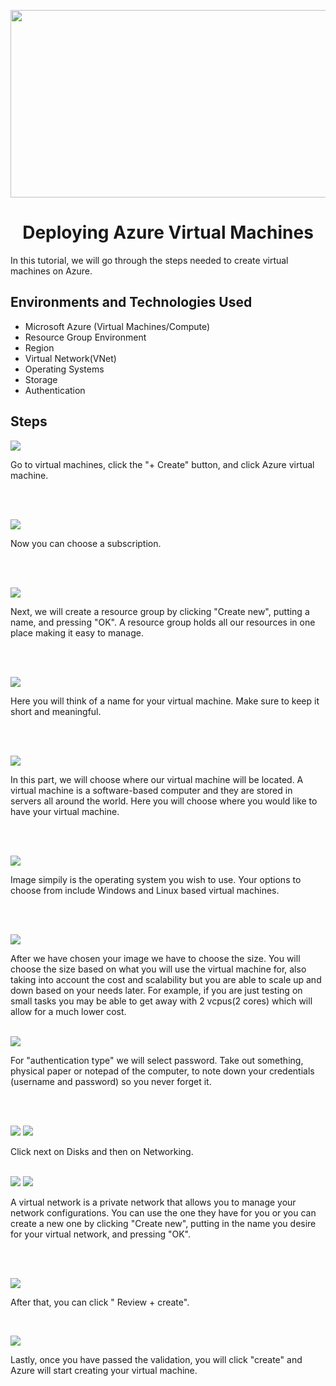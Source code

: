 <p align="center">
<img src="https://scontent-lga3-1.xx.fbcdn.net/v/t1.15752-9/462546323_2601541603570069_6929602243085794007_n.jpg?stp=dst-jpg_s2048x2048&_nc_cat=103&ccb=1-7&_nc_sid=9f807c&_nc_ohc=B7W_dorxipYQ7kNvgF_BWq1&_nc_zt=23&_nc_ht=scontent-lga3-1.xx&_nc_gid=AcqTjbfsoSvIAhbNGuwPZWD&oh=03_Q7cD1QFgv50kgJDFjkoqS1AJ6j6V_j-I2Zz-icBMsw1LNbIbQQ&oe=6742F978" width="550" height="300"/>
</p>

  <h1 align="center">Deploying Azure Virtual Machines</h1>
  In this tutorial, we will go through the steps needed to create virtual machines on Azure. <br />


<h2>Environments and Technologies Used</h2>

- Microsoft Azure (Virtual Machines/Compute)
- Resource Group Environment
- Region
- Virtual Network(VNet)
- Operating Systems
- Storage
- Authentication



<h2>Steps</h2>

<p>
<img src="https://scontent-lga3-2.xx.fbcdn.net/v/t1.15752-9/462535692_1057394996127071_1273292413106901476_n.png?_nc_cat=101&ccb=1-7&_nc_sid=9f807c&_nc_ohc=i4GFQ3JnzeYQ7kNvgEZa4-O&_nc_zt=23&_nc_ht=scontent-lga3-2.xx&_nc_gid=AuKfCNWZjujMrIacc4Nqn56&oh=03_Q7cD1QFbdqjeQzlzw2CKDxMfoOkLAEYftOgeNJFRTGMH_i064g&oe=6743C3F8"/>
</p>
<p>
Go to virtual machines, click the "+ Create" button, and click Azure virtual machine. 
</p>
<br />
<br />
<p>
<img src="https://scontent-lga3-1.xx.fbcdn.net/v/t1.15752-9/462551411_1959053414520918_4385247132022562839_n.png?_nc_cat=110&ccb=1-7&_nc_sid=9f807c&_nc_ohc=c2k6ZK4QO3gQ7kNvgGB9vuW&_nc_zt=23&_nc_ht=scontent-lga3-1.xx&_nc_gid=AUr0V-nsWZigJduxQQ4_VmO&oh=03_Q7cD1QEVgq9K8GEYvmxH3PIWNWDdw8x0EqNGCF1tD51jxG1eoA&oe=6745AB94"/>
</p>
<p>
Now you can choose a subscription.
</p>
<br />
<br />
<p>
<img src="https://scontent-lga3-1.xx.fbcdn.net/v/t1.15752-9/462542831_1295424718537201_8759737473628678491_n.png?_nc_cat=111&ccb=1-7&_nc_sid=9f807c&_nc_ohc=00t9Yfd4i0MQ7kNvgGBcJ9v&_nc_zt=23&_nc_ht=scontent-lga3-1.xx&_nc_gid=AZ3S1PydjAvAFWbSr-oX_Rf&oh=03_Q7cD1QHrjc1cVlP1u4rYA0jtLLFb72Fd5n-_b1-IGyEozvnAIA&oe=67484CA6"/>
</p>
<p>
Next, we will create a resource group by clicking "Create new", putting a name, and pressing "OK". A resource group holds all our resources in one place making it easy to manage. 
</p>
<br />
<br />
<p>
<img src="https://scontent-lga3-2.xx.fbcdn.net/v/t1.15752-9/462559019_1882273395594663_1246778324972284439_n.png?_nc_cat=109&ccb=1-7&_nc_sid=9f807c&_nc_ohc=55tCh2IllLsQ7kNvgERqkze&_nc_zt=23&_nc_ht=scontent-lga3-2.xx&_nc_gid=ADcKHZ4NZKSDgGl4wvNQ23A&oh=03_Q7cD1QF4uMFUdtqwI3ypAJygsXOgTiAYMtJG1fOVoira-7Luyg&oe=67484135"/>
</p>

<p>
Here you will think of a name for your virtual machine. Make sure to keep it short and meaningful. 
</p>
<br />
<br />
<p>
<img src="https://scontent-lga3-1.xx.fbcdn.net/v/t1.15752-9/462554620_931057108886008_5070631755048768871_n.png?_nc_cat=108&ccb=1-7&_nc_sid=9f807c&_nc_ohc=mjo1e4DrUUsQ7kNvgEvN3Be&_nc_zt=23&_nc_ht=scontent-lga3-1.xx&_nc_gid=AzHicXKjquL-qnG3Lc2ttgE&oh=03_Q7cD1QFakdojOx-ftG6AgPWhIUEorQ3fLk4Xl30tFbTH-wcIcg&oe=674834D9"/>
</p>
<p>
In this part, we will choose where our virtual machine will be located. A virtual machine is a software-based computer and they are stored in servers all around the world. Here you will choose where you would like to have your virtual machine.
</p>
<br />
<br />
<p>
<img src="https://scontent-lga3-2.xx.fbcdn.net/v/t1.15752-9/462547921_3523912771248600_2757100729062954209_n.png?_nc_cat=100&ccb=1-7&_nc_sid=9f807c&_nc_ohc=eQbXbDUofnMQ7kNvgFgPBmI&_nc_zt=23&_nc_ht=scontent-lga3-2.xx&_nc_gid=A9yP-NXrluf0TChW0VAlSTC&oh=03_Q7cD1QGqCCMnEDafo1Jd6JVEBJ9JEffB45GtgGkZ1Lkc_bMQhg&oe=67483F1E"/>
</p>
<p>
Image simpily is the operating system you wish to use. Your options to choose from include Windows and Linux based virtual machines.
</p>
<br />
<br />
<p>
<img src="https://scontent-lga3-1.xx.fbcdn.net/v/t1.15752-9/462553997_502399422802145_4953393159092313798_n.png?_nc_cat=111&ccb=1-7&_nc_sid=9f807c&_nc_ohc=9dg9iPl34goQ7kNvgENqyjX&_nc_zt=23&_nc_ht=scontent-lga3-1.xx&_nc_gid=A5evCHFN0zq_LioqLVOLA68&oh=03_Q7cD1QEBjGqT7gModbQJ5rZOimhl3FdsPJaeMJC9ivPJv5in_w&oe=6748436C"/>
</p>
<p>
After we have chosen your image we have to choose the size. You will choose the size based on what you will use the virtual machine for, also taking into account the cost and scalability but you are able to scale up and down based on your needs later. For example, if you are just testing on small tasks you may be able to get away with 2 vcpus(2 cores) which will allow for a much lower cost.
</p>
<br />
<img src="https://scontent-lga3-1.xx.fbcdn.net/v/t1.15752-9/462637782_595077726284457_935809349317951669_n.png?_nc_cat=102&ccb=1-7&_nc_sid=9f807c&_nc_ohc=V5vznWpKjM8Q7kNvgFwbwlm&_nc_zt=23&_nc_ht=scontent-lga3-1.xx&_nc_gid=A34kRGjwkhD60NTFLMcFZOT&oh=03_Q7cD1QGaHaucq6sikBNk8psfYdD0QpoDdUgM46kfwGp5SwLfWQ&oe=67484803"/>
</p>
<p>
For "authentication type" we will select password. Take out something, physical paper or notepad of the computer, to note down your credentials (username and password) so you never forget it.
</p>
<br />
<br />
<p>
<img src="https://scontent-lga3-1.xx.fbcdn.net/v/t1.15752-9/462559416_427075810434687_7843140156711193483_n.png?_nc_cat=103&ccb=1-7&_nc_sid=9f807c&_nc_ohc=2vovHyYT8RoQ7kNvgFMIAVT&_nc_zt=23&_nc_ht=scontent-lga3-1.xx&_nc_gid=AVM3pYdqtggrT_Xyh5tjLOs&oh=03_Q7cD1QF3WvFt0i_2zZvIg-pJ2nFHyWKnvSFe9OnopUnBd7GxZQ&oe=67485719"/>
<img src="https://scontent-lga3-1.xx.fbcdn.net/v/t1.15752-9/462570519_3877120955851873_3871025402251609204_n.png?_nc_cat=111&ccb=1-7&_nc_sid=9f807c&_nc_ohc=HjghWuN17i4Q7kNvgG-eaaz&_nc_zt=23&_nc_ht=scontent-lga3-1.xx&_nc_gid=AJhkTUq_rRCRv1DKn8JEGGO&oh=03_Q7cD1QFOBYsGNzKS8G10nkZ1BSDWTJhcq2sJ7uuq2qeL2vx9OA&oe=67485727"/>
</p>
<p>
Click next on Disks and then on Networking. 
</p>
<br />
<img src="https://scontent-lga3-1.xx.fbcdn.net/v/t1.15752-9/462557270_1070135604302510_4645729013953760676_n.png?_nc_cat=108&ccb=1-7&_nc_sid=9f807c&_nc_ohc=flSDy1rAiPcQ7kNvgH6IZT-&_nc_zt=23&_nc_ht=scontent-lga3-1.xx&_nc_gid=A2cYa5dPr05u8DjacjV0QGy&oh=03_Q7cD1QFyEzd3Ia2u142T40Hhg7bEe5FiTVcTamXmMmHiXsrCVQ&oe=67488138"/>
<img src="https://scontent-lga3-2.xx.fbcdn.net/v/t1.15752-9/462547944_1223457248860526_4079091068965591722_n.png?_nc_cat=105&ccb=1-7&_nc_sid=9f807c&_nc_ohc=LVx9Rozr7e4Q7kNvgE6RqW9&_nc_zt=23&_nc_ht=scontent-lga3-2.xx&_nc_gid=ABTDPtZpIPxeVFhtaiv1edE&oh=03_Q7cD1QFLkkhGib_EbjaLmGzCqwxduV-SA8utcV1gsBUujQW_XA&oe=67486F03"/>
</p>
<p>
A virtual network is a private network that allows you to manage your network configurations. You can use the one they have for you or you can create a new one by clicking "Create new", putting in the name you desire for your virtual network, and pressing "OK". 
</p>
<br />
<br />
<p>
<img src="https://scontent-lga3-1.xx.fbcdn.net/v/t1.15752-9/462562604_1607937286819125_5729683410468730047_n.png?_nc_cat=103&ccb=1-7&_nc_sid=9f807c&_nc_ohc=9j0irTtELukQ7kNvgG-dVS_&_nc_zt=23&_nc_ht=scontent-lga3-1.xx&_nc_gid=AZMnglk4lqAVuvy9IuqBimR&oh=03_Q7cD1QF378fI1dE-4aRox6gQqYz97ALZfbAwYRRcOYd98-ATZQ&oe=67485C0E"/>
</p>
<p>
After that, you can click " Review + create". 
</p>

<br />
<p>
<img src="https://scontent-lga3-2.xx.fbcdn.net/v/t1.15752-9/462550773_1266952594328136_5553025988180877298_n.png?_nc_cat=100&ccb=1-7&_nc_sid=9f807c&_nc_ohc=xboAQCwnwlsQ7kNvgFtf-oT&_nc_zt=23&_nc_ht=scontent-lga3-2.xx&_nc_gid=ASaOGuV9H3Oj2SAkjPrCw4n&oh=03_Q7cD1QGarsSLo3oXqCc5r38H-Prh0fcGfW6Z4TYceCSZleFChw&oe=67486582"/>
</p>
<p>
Lastly, once you have passed the validation, you will click "create" and Azure will start creating your virtual machine. 
</p>
<br />



